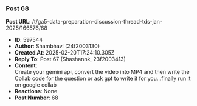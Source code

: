 ### Post 68
**Post URL**: /t/ga5-data-preparation-discussion-thread-tds-jan-2025/166576/68
- **ID**: 597544
- **Author**: Shambhavi  (24f2003130)
- **Created At**: 2025-02-20T17:24:10.305Z
- **Reply To**: Post 67 (Shashannk, 23f2003413)
- **Content**:  
  Create your gemini api, convert the video into MP4 and then write the Collab code for the question or ask gpt to write it for you…finally run it on google collab
- **Reactions**: None
- **Post Number**: 68


